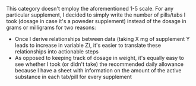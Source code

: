 This category doesn't employ the aforementioned 1-5 scale. For any particular supplement, I decided to simply write the number of pills/tabs I took (dosage in case it's a poweder supplement) instead of the dosage in grams or milligrams for two reasons:

- Once I derive relationships between data (taking X mg of supplement Y leads to increase in variable Z), it's easier to translate these relationships into actionable steps
- As opposed to keeping track of dosage in weight, it's equally easy to see whether I took (or didn't take) the recommended daily allowance because I have a sheet with information on the amount of the active substance in each tab/pill for every supplement
